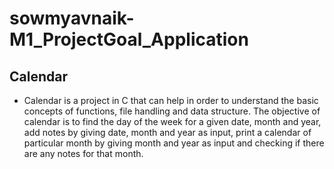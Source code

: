 # sowmyavnaik-M1_ProjectGoal_Application
## Calendar

* Calendar is a project in C that can help in order to understand the basic concepts of functions, file handling and data structure. The objective of calendar is to find the day of the week for a given date, month and year, add notes by giving date, month and year as input, print a calendar of particular month by giving month and year as input and checking if there are any notes for that month.

